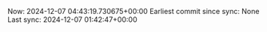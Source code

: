 Now: 2024-12-07 04:43:19.730675+00:00 Earliest commit since sync: None Last sync: 2024-12-07 01:42:47+00:00
